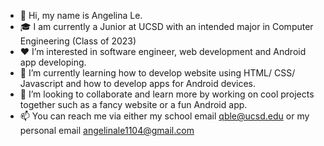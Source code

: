 - 👋 Hi, my name is Angelina Le. 
- 🎓 I am currently a Junior at UCSD with an intended major in Computer Engineering (Class of 2023)
- ❤️ I’m interested in software engineer, web development and Android app developing.
- 📘 I’m currently learning how to develop website using HTML/ CSS/ Javascript and how to develop apps for Android devices.
- 🤝 I’m looking to collaborate and learn more by working on cool projects together such as a fancy website or a fun Android app.
- 📫 You can reach me via either my school email [qble@ucsd.edu](mailto:qble@ucsd.edu) or my personal email [angelinale1104@gmail.com](mailto:angelinale1104@gmail.com)

<!---
angelinale1104/angelinale1104 is a ✨ special ✨ repository because its `README.md` (this file) appears on your GitHub profile.
You can click the Preview link to take a look at your changes.
--->
